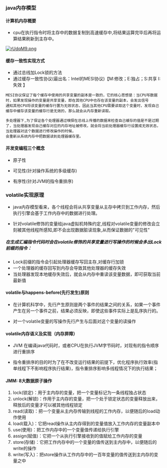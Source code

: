 ### java内存模型

#### 计算机内存概要

- cpu在执行指令时将主存中的数据复制到高速缓存中,将结果运算完毕后再将运算结果刷新到主存中。

[![rUdqM9.png](https://s3.ax1x.com/2020/12/20/rUdqM9.png)](https://imgchr.com/i/rUdqM9)

#### 缓存一致性实现方式

- 通过总线加Lock锁的方法
- 通过缓存一致性协议(最出名：Intel的MESI协议)【M:修改；E:独占；S:共享 I:失效 】

````
MESI协议保证了每个缓存中使用的共享变量的副本是一致的，它的核心思想是：当CPU写数据时，如果发现操作的变量是共享变量，即在其他CPU中也存在该变量的副本，会发出信号
通知其他CPU将该变量的缓存行置为无效状态，因此当其他CPU需要读取这个变量时，发现自己缓存中缓存该变量的缓存行是无效的，那么就会从内存重新读取。

多处理器下,为了保证各个处理器通过嗅探在总线上传播的数据来检查自己缓存的值是不是过期了，当处理器发现自己缓存对应的内存地址被修改，就会将当前处理器缓存行设置成无效状态，当处理器对这个数据进行修改操作的时候，
会重新从系统内存中把数据读到处理器缓存里。
````

#### 并发变编程三个概念

- 原子性 

- 可见性(针对操作系统的多级缓存)

- 有序性(针对JVM的指令重排序)

### volatile实现原理

- java内存模型看来，各个线程会将从共享变量从主存中拷贝到工作内存，然后执行引擎会基于工作内存中的数据进行处理。

- 针对volatile修饰的变量给java虚拟机特殊约定,线程对volatile变量的修改会立刻被其他线程所感知,即不会出现数据脏读现象,从而保证数据的"可见性"

##### 在生成汇编指令代码时会在volatile修饰的共享变量进行写操作的时候会多出Lock前缀的指令：

- Lock前缀的指令会引起处理器缓存写回主存,对缓存行加锁
- 一个处理器的缓存回写到内存会导致其他处理器的缓存失效
- 当处理器发现本地缓存失效后，就会从内存中重读该变量数据，即可获取当前最新值


#### volatile与happens-before(先行发生)原则

- 在计算机科学中，先行产生原则是两个事件的结果之间的关系，如果一个事件产生在另一个事件之前，结果必须反映，即使这些事件实际上是乱序执行的。

- 对一个volatile变量的写操作先行产生与后面对这个变量的读操作

#### volatile内存语义及实现（内存屏障）

- JVM 在编译java代码时，或者CPU在执行JVM字节码时，对现有的指令顺序进行重排序

- 指令重排序的目的时为了在不改变运行结果的前提下，优化程序执行效率(指单线程下不影响程序执行结果)，指令重排序影响多线程情况下的执行结果；

#### JMM: 8大数据原子操作

1. lock(锁定)：用于主内存的变量，把一个变量标记为一条线程独占状态
2. unlock(解锁)：作用于主内存的变量，把一个处于锁定状态的变量释放出来，释放后的变量才可以被其他线程锁定
3. read(读取)：把一个变量从主内存传输到线程的工作内存，以便随后的load动作使用
4. load(载入)：它把read操作从主内存得到的变量值放入工作内存的变量副本中
5. use(使用)：把工作内存中的一个变量值传递给执行引擎
6. assign(赋值)：它把一个从执行引擎接收到的值赋给工作内存的变量
7. store(存储)：它把工作内存中的一个变量的值传送到主内存中，以便随后的write的操作
8. write(写入)：把store操作从工作内存中的一百年变量的值传送到主内存的变量之中

         